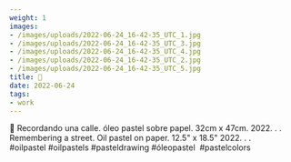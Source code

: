 ```yaml
---
weight: 1
images:
- /images/uploads/2022-06-24_16-42-35_UTC_1.jpg
- /images/uploads/2022-06-24_16-42-35_UTC_3.jpg
- /images/uploads/2022-06-24_16-42-35_UTC_4.jpg
- /images/uploads/2022-06-24_16-42-35_UTC_2.jpg
- /images/uploads/2022-06-24_16-42-35_UTC_5.jpg
title: 🔴
date: 2022-06-24
tags:
- work
---
```


🔴
Recordando una calle.
óleo pastel sobre papel.
32cm x 47cm. 
2022.
.
.
Remembering a street.
Oil pastel on paper.
12.5" x 18.5"
2022.
.
.
#oilpastel #oilpastels #pasteldrawing #óleopastel  #pastelcolors

